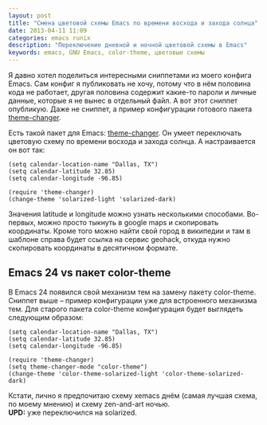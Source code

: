 ```yaml
---
layout: post
title: "Смена цветовой схемы Emacs по времени восхода и захода солнца"
date: 2013-04-11 11:09
categories: emacs runix
description: "Переключение дневной и ночной цветовой схемы в Emacs"
keywords: emacs, GNU Emacs, color-theme, цветовые схемы
---
```

Я давно хотел поделиться интересными сниппетами из моего конфига Emacs. Сам конфиг я публиковать не хочу, потому что в нём половина кода не работает, другая половина содержит какие-то пароли и личные данные, которые я не вынес в отдельный файл. А вот этот сниппет опубликую. Даже не сниппет, а пример конфигурации готового пакета [theme-changer](https://github.com/hadronzoo/theme-changer).

Есть такой пакет для Emacs: [theme-changer](https://github.com/hadronzoo/theme-changer). Он умеет переключать цветовую схему по времени восхода и захода солнца. А настраивается он вот так:

    (setq calendar-location-name "Dallas, TX") 
    (setq calendar-latitude 32.85)
    (setq calendar-longitude -96.85)
    
    (require 'theme-changer)
    (change-theme 'solarized-light 'solarized-dark)

Значения latitude и longitude можно узнать несколькими способами. Во-первых, можно просто тыкнуть в google maps и скопировать координаты. Кроме того можно найти свой город в википедии и там в шаблоне справа будет ссылка на сервис geohack, откуда нужно скопировать координаты в десятичном формате.

## Emacs 24 vs пакет color-theme

В Emacs 24 появился свой механизм тем на замену пакету color-theme. Сниппет выше – пример конфигурации уже для встроенного механизма тем. Для старого пакета color-theme конфигурация будет выглядеть следующим образом:

    (setq calendar-location-name "Dallas, TX") 
    (setq calendar-latitude 32.85)
    (setq calendar-longitude -96.85)
    
    (require 'theme-changer)
    (setq theme-changer-mode "color-theme")
    (change-theme 'color-theme-solarized-light 'color-theme-solarized-dark)

Кстати, лично я предпочитаю схему xemacs днём (самая лучшая схема, по моему мнению) и схему zen-and-art ночью.  
**UPD:** уже переключился на solarized.
